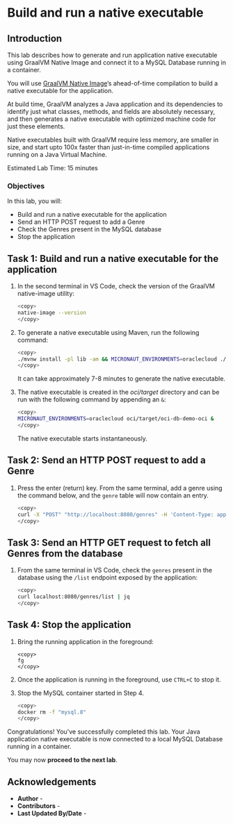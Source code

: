 # Build and run a native executable

## Introduction

This lab describes how to generate and run application native executable using GraalVM Native Image and connect it to a MySQL Database running in a container.

You will use [GraalVM Native Image](https://docs.oracle.com/en/graalvm/jdk/17/docs/overview/)’s ahead-of-time compilation to build a native executable for the application.

At build time, GraalVM analyzes a Java application and its dependencies to identify just what classes, methods, and fields are absolutely necessary, and then generates a native executable with optimized machine code for just these elements.

Native executables built with GraalVM require less memory, are smaller in size, and start upto 100x faster than just-in-time compiled applications running on a Java Virtual Machine.

Estimated Lab Time: 15 minutes

### Objectives

In this lab, you will:

* Build and run a native executable for the application
* Send an HTTP POST request to add a Genre
* Check the Genres present in the MySQL database
* Stop the application

## Task 1: Build and run a native executable for the application

1. In the second terminal in VS Code, check the version of the GraalVM native-image utility:

	``` bash
	<copy>
	native-image --version
	</copy>
	```

2. To generate a native executable using Maven, run the following command:

	``` bash
	<copy>
	./mvnw install -pl lib -am && MICRONAUT_ENVIRONMENTS=oraclecloud ./mvnw clean package -pl oci -Dpackaging=native-image
	</copy>
	```

   It can take approximately 7-8 minutes to generate the native executable.

3. The native executable is created in the _oci/target_ directory and can be run with the following command by appending an `&`:

	``` bash
	<copy>
	MICRONAUT_ENVIRONMENTS=oraclecloud oci/target/oci-db-demo-oci &
	</copy>
	```

   The native executable starts instantaneously.

## Task 2: Send an HTTP POST request to add a Genre

1. Press the enter (return) key. From the same terminal, add a genre using the command below, and the `genre` table will now contain an entry.
	``` bash
	<copy>
	curl -X "POST" "http://localhost:8080/genres" -H 'Content-Type: application/json; charset=utf-8' -d '{ "name": "action" }' | jq
	</copy>
	```

## Task 3: Send an HTTP GET request to fetch all Genres from the database

1. From the same terminal in VS Code, check the `genres` present in the database using the `/list` endpoint exposed by the application:

	``` bash
	<copy>
	curl localhost:8080/genres/list | jq
	</copy>
	```

## Task 4: Stop the application

1. Bring the running application in the foreground:

    ```shell
	<copy>
    fg
	</copy>
    ```

2. Once the application is running in the foreground, use `CTRL+C` to stop it.

3. Stop the MySQL container started in Step 4.

    ``` bash
	<copy>
    docker rm -f "mysql.8"
	</copy>
    ```

Congratulations! You've successfully completed this lab. Your Java application native executable is now connected to a local MySQL Database running in a container.

You may now **proceed to the next lab**.

## Acknowledgements

* **Author** - [](var:author)
* **Contributors** - [](var:contributors)
* **Last Updated By/Date** - [](var:last_updated)
